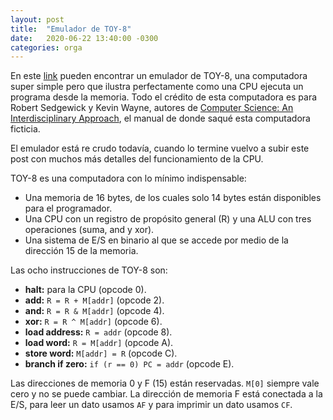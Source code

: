 ```yaml
---
layout: post
title:  "Emulador de TOY-8"
date:   2020-06-22 13:40:00 -0300
categories: orga
---
```


En este [link](https://la35.github.io/emulador) pueden encontrar un emulador de TOY-8, una computadora super simple pero que ilustra perfectamente como una CPU ejecuta un programa desde la memoria. Todo el crédito de esta computadora es para Robert Sedgewick y Kevin Wayne, autores de [Computer Science: An Interdisciplinary Approach](https://www.amazon.com/Computer-Science-Interdisciplinary-Robert-Sedgewick/dp/0134076427/ref=sr_1_1?dchild=1&keywords=computer+science&qid=1592843578&s=books&sr=1-1), el manual de donde saqué esta computadora ficticia.

El emulador está re crudo todavía, cuando lo termine vuelvo a subir este post con muchos más detalles del funcionamiento de la CPU.

TOY-8 es una computadora con lo mínimo indispensable:

- Una memoria de 16 bytes, de los cuales solo 14 bytes están disponibles para el programador.
- Una CPU con un registro de propósito general (R) y una ALU con tres operaciones (suma, and y xor).
- Una sistema de E/S en binario al que se accede por medio de la dirección 15 de la memoria.

Las ocho instrucciones de TOY-8 son:

- **halt:** para la CPU (opcode 0).
- **add:** `R = R + M[addr]` (opcode 2).
- **and:** `R = R & M[addr]` (opcode 4).
- **xor:** `R = R ^ M[addr]` (opcode 6).
- **load address:** `R = addr` (opcode 8).
- **load word:** `R = M[addr]` (opcode A).
- **store word:** `M[addr] = R` (opcode C).
- **branch if zero:** `if (r == 0) PC = addr` (opcode E).

Las direcciones de memoria 0 y F (15) están reservadas. `M[0]` siempre vale cero y no se puede cambiar. La dirección de memoria F está conectada a la E/S, para leer un dato usamos `AF` y para imprimir un dato usamos `CF`.
